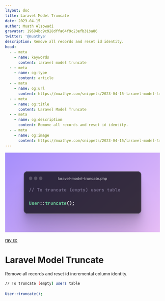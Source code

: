 ```yaml
---
layout: doc
title: Laravel Model Truncate
date: 2023-04-15
author: Muath Alsowadi
gravatar: 19684bc9c928dffa64f9c23efb31ba86
twitter: '@muathye'
description: Remove all records and reset id identity.
head:
  - - meta
    - name: keywords
      content: laravel model truncate
  - - meta
    - name: og:type
      content: article
  - - meta
    - name: og:url
      content: https://muathye.com/snippets/2023-04-15-laravel-model-truncate
  - - meta
    - name: og:title
      content: Laravel Model Truncate
  - - meta
    - name: og:description
      content: Remove all records and reset id identity.
  - - meta
    - name: og:image
      content: https://muathye.com/snippets/2023-04-15/laravel-model-truncate.png
---
```


![An image](/snippets/2023-04-15/laravel-model-truncate.png)

[ray.so](https://ray.so/#code=Ly8gVG8gdHJhbmNhdGUgKGVtcHR5KSB1c2VycyB0YWJsZQoKVXNlcjo6dHJ1bmNhdGUoKTs&darkMode=true&background=true&title=laravel-model-truncate.php&language=php&padding=64)

# Laravel Model Truncate

Remove all records and reset id incremental column identity.

```sh
// To truncate (empty) users table

User::truncate();
```
